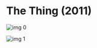 # The Thing (2011)

![img 0](https://fanart.tv/fanart/movies/60935/moviethumb/the-thing-55b3c61d21ba2.jpg)

![img 1](https://i.imgur.com/VIipUBB.png)

